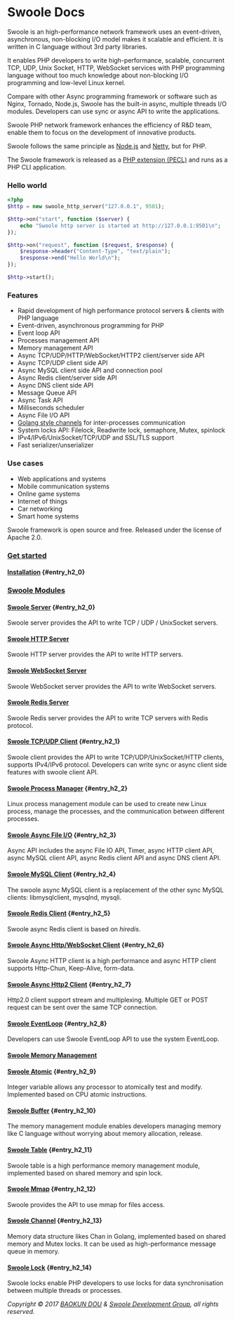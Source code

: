 # Swoole Docs

Swoole is an high-performance network framework uses an event-driven, asynchronous, non-blocking I/O model makes it scalable and efficient. It is written in C language without 3rd party libraries.

It enables PHP developers to write high-performance, scalable, concurrent TCP, UDP, Unix Socket, HTTP, WebSocket services with PHP programming language without too much knowledge about non-blocking I/O programming and low-level Linux kernel.

Compare with other Async programming framework or software such as Nginx, Tornado, Node.js, Swoole has the built-in async, multiple threads I/O modules. Developers can use sync or async API to write the applications.

Swoole PHP network framework enhances the efficiency of R&D team, enable them to focus on the development of innovative products.

Swoole follows the same principle as [Node.js](https://nodejs.org/en/) and [Netty](https://netty.io/), but for PHP.

The Swoole framework is released as a [PHP extension (PECL)](https://pecl.php.net/package/swoole) and runs as a PHP CLI application.


### Hello world

``` php
<?php
$http = new swoole_http_server("127.0.0.1", 9501);

$http->on("start", function ($server) {
    echo "Swoole http server is started at http://127.0.0.1:9501\n";
});

$http->on("request", function ($request, $response) {
    $response->header("Content-Type", "text/plain");
    $response->end("Hello World\n");
});

$http->start();
```

### Features

* Rapid development of high performance protocol servers & clients with PHP language
* Event-driven, asynchronous programming for PHP
* Event loop API
* Processes management API
* Memory management API
* Async TCP/UDP/HTTP/WebSocket/HTTP2 client/server side API
* Async TCP/UDP client side API
* Async MySQL client side API and connection pool
* Async Redis client/server side API
* Async DNS client side API
* Message Queue API
* Async Task API
* Milliseconds scheduler
* Async File I/O API
* [Golang style channels](https://en.wikipedia.org/wiki/Channel_\(programming\)) for inter-processes communication
* System locks API: Filelock, Readwrite lock, semaphore, Mutex, spinlock
* IPv4/IPv6/UnixSocket/TCP/UDP and SSL/TLS support
* Fast serializer/unserializer

### Use cases

* Web applications and systems
* Mobile communication systems
* Online game systems
* Internet of things
* Car networking 
* Smart home systems

Swoole framework is open source and free. Released under the license of Apache 2.0.

### [Get started](get-started.md)

#### [Installation](/get-started/installation.md) {#entry_h2_0}

### [Swoole Modules](/modules.md)

#### [Swoole Server](/modules/swoole-server.md) {#entry_h2_0}

Swoole server provides the API to write TCP / UDP / UnixSocket servers.

#### [Swoole HTTP Server](/modules/swoole-http-server.md)

Swoole HTTP server provides the API to write HTTP servers.

#### [Swoole WebSocket Server](/modules/swoole-websocket-server.md)

Swoole WebSocket server provides the API to write WebSocket servers.

#### [Swoole Redis Server](/modules/swoole-redis-server.md)

Swoole Redis server provides the API to write TCP servers with Redis protocol.

#### [Swoole TCP/UDP Client](/modules/swoole-client.md) {#entry_h2_1}

Swoole client provides the API to write TCP/UDP/UnixSocket/HTTP clients, supports IPv4/IPv6 protocol. Developers can write sync or async client side features with swoole client API.

#### [Swoole Process Manager](/modules/swoole-process.md) {#entry_h2_2}

Linux process management module can be used to create new Linux process, manage the processes, and the communication between different processes.

#### [Swoole Async File I/O](/modules/swoole-async-io.md) {#entry_h2_3}

Async API includes the async File IO API, Timer, async HTTP client API, async MySQL client API,  async Redis client API and async DNS client API.

#### [Swoole MySQL Client](/modules/swoole-async-mysql-client.md) {#entry_h2_4}

The swoole async MySQL client is a replacement of the other sync MySQL clients: libmysqlclient, mysqlnd, mysqli.

#### [Swoole Redis Client](/modules/swoole-async-redis-client.md) {#entry_h2_5}

Swoole async Redis client is based on *hiredis*.

#### [Swoole Async Http/WebSocket Client](/modules/swoole-async-http-client.md) {#entry_h2_6}

Swoole Async HTTP client is a high performance and async HTTP client supports Http-Chun, Keep-Alive, form-data.

#### [Swoole Async Http2 Client](/modules/swoole-async-http2-client.md) {#entry_h2_7}

Http2.0 client support stream and multiplexing. Multiple GET or POST request can be sent over the same TCP connection.

#### [Swoole EventLoop](/modules/swoole-event-loop.md) {#entry_h2_8}

Developers can use Swoole EventLoop API to use the system EventLoop.

#### [Swoole Memory Management](/modules/swoole-memory.md)

#### [Swoole Atomic](/modules/swoole-atomic.md) {#entry_h2_9}

Integer variable allows any processor to atomically test and modify. Implemented based on CPU atomic instructions.

#### [Swoole Buffer](/modules/swoole-buffer.md) {#entry_h2_10}

The memory management module enables developers managing memory like C language without worrying about memory allocation, release.

#### [Swoole Table](/modules/swoole-table.md) {#entry_h2_11}

Swoole table is a high performance memory management module, implemented based on shared memory and spin lock.

#### [Swoole Mmap](/modules/swoole-mmap.md) {#entry_h2_12}

Swoole provides the API to use mmap for files access.

#### [Swoole Channel](/modules/swoole-channel.md) {#entry_h2_13}

Memory data structure likes Chan in Golang, implemented based on shared memory and Mutex locks. It can be used as high-performance message queue in memory. 

#### [Swoole Lock](/modules/swoole-lock.md) {#entry_h2_14}

Swoole locks enable PHP developers to use locks for data synchronisation between multiple threads or processes.

*Copyright © 2017 [BAOKUN DOU](https://blog.eood.cn) & [Swoole Development Group](https://github.com/swoole/swoole-src), all rights reserved.*



